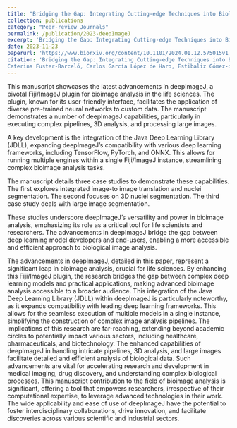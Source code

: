 ```yaml
---
title: "Bridging the Gap: Integrating Cutting-edge Techniques into Biological Imaging with deepImageJ"
collection: publications
category: "Peer-review Journals"
permalink: /publication/2023-deepImageJ
excerpt: 'Bridging the Gap: Integrating Cutting-edge Techniques into Biological Imaging with deepImageJ'
date: 2023-11-23
paperurl: 'https://www.biorxiv.org/content/10.1101/2024.01.12.575015v1.abstract'
citation: 'Bridging the Gap: Integrating Cutting-edge Techniques into Biological Imaging with deepImageJ
Caterina Fuster-Barceló, Carlos García López de Haro, Estibaliz Gómez-de-Mariscal, Wei Ouyang, Jean-Christophe Olivo-Marin, Daniel Sage, Arrate Muñoz-Barrutia bioRxiv 2024.01.12.575015; doi: https://doi.org/10.1101/2024.01.12.575015'
---
```


This manuscript showcases the latest advancements in deepImageJ, a pivotal Fiji/ImageJ plugin for bioimage analysis in the life sciences. The plugin, known for its user-friendly interface, facilitates the application of diverse pre-trained neural networks to custom data. The manuscript demonstrates a number of deepImageJ capabilities, particularly in executing complex pipelines, 3D analysis, and processing large images.

A key development is the integration of the Java Deep Learning Library (JDLL), expanding deepImageJ’s compatibility with various deep learning frameworks, including TensorFlow, PyTorch, and ONNX. This allows for running multiple engines within a single Fiji/ImageJ instance, streamlining complex bioimage analysis tasks.

The manuscript details three case studies to demonstrate these capabilities. The first explores integrated image-to image translation and nuclei segmentation. The second focuses on 3D nuclei segmentation. The third case study deals with large image segmentation.

These studies underscore deepImageJ’s versatility and power in bioimage analysis, emphasizing its role as a critical tool for life scientists and researchers. The advancements in deepImageJ bridge the gap between deep learning model developers and end-users, enabling a more accessible and efficient approach to biological image analysis.

The advancements in deepImageJ, detailed in this paper, represent a significant leap in bioimage analysis, crucial for life sciences. By enhancing this Fiji/ImageJ plugin, the research bridges the gap between complex deep learning models and practical applications, making advanced bioimage analysis accessible to a broader audience. This integration of the Java Deep Learning Library (JDLL) within deepImageJ is particularly noteworthy, as it expands compatibility with leading deep learning frameworks. This allows for the seamless execution of multiple models in a single instance, simplifying the construction of complex image analysis pipelines. The implications of this research are far-reaching, extending beyond academic circles to potentially impact various sectors, including healthcare, pharmaceuticals, and biotechnology. The enhanced capabilities of deepImageJ in handling intricate pipelines, 3D analysis, and large images facilitate detailed and efficient analysis of biological data. Such advancements are vital for accelerating research and development in medical imaging, drug discovery, and understanding complex biological processes. This manuscript contribution to the field of bioimage analysis is significant, offering a tool that empowers researchers, irrespective of their computational expertise, to leverage advanced technologies in their work. The wide applicability and ease of use of deepImageJ have the potential to foster interdisciplinary collaborations, drive innovation, and facilitate discoveries across various scientific and industrial sectors.